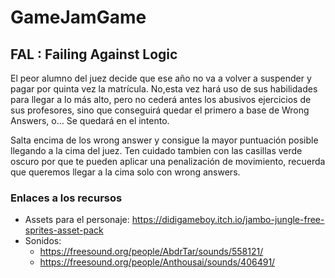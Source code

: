 # GameJamGame

## FAL : Failing Against Logic

El peor alumno del juez decide que ese año no va a volver a suspender y pagar por quinta vez la matrícula. No,esta vez hará uso de sus habilidades para llegar a lo más alto, pero no cederá antes los abusivos ejercicios de sus profesores, sino que conseguirá quedar el primero a base de Wrong Answers, o… Se quedará en el intento.

Salta encima de los wrong answer y consigue la mayor puntuación posible llegando a la cima del juez. Ten cuidado tambien con las casillas verde oscuro por que te pueden aplicar una penalización de movimiento, recuerda que queremos llegar a la cima solo con wrong answers.


### Enlaces a los recursos

- Assets para el personaje: https://didigameboy.itch.io/jambo-jungle-free-sprites-asset-pack
- Sonidos: 
  - https://freesound.org/people/AbdrTar/sounds/558121/
  - https://freesound.org/people/Anthousai/sounds/406491/
